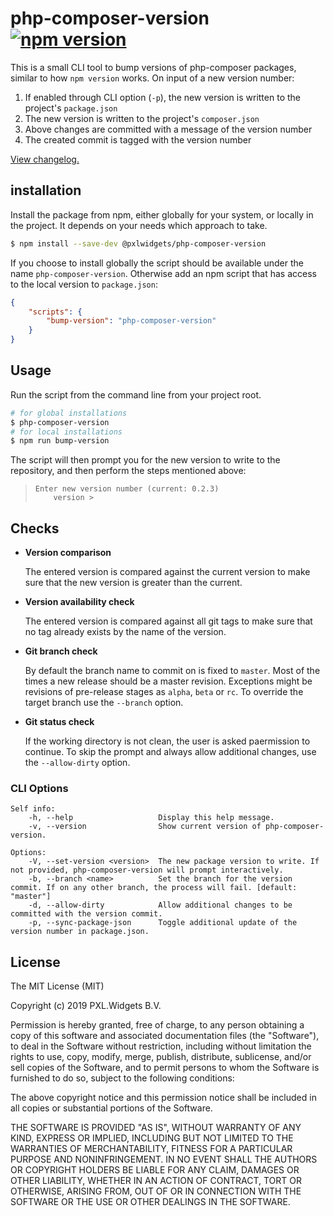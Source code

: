 # php-composer-version [![npm version](https://badge.fury.io/js/%40pxlwidgets%2Fphp-composer-version.svg)](https://badge.fury.io/js/%40pxlwidgets%2Fphp-composer-version)

This is a small CLI tool to bump versions of php-composer packages, 
similar to how `npm version` works. On input of a new version number:

1. If enabled through CLI option (`-p`), the new version is written to the project's `package.json`
2. The new version is written to the project's `composer.json`
3. Above changes are committed with a message of the version number
4. The created commit is tagged with the version number

[View changelog.][changelog]

## installation

Install the package from npm, either globally for your system, or locally in the project.
It depends on your needs which approach to take.

```bash
$ npm install --save-dev @pxlwidgets/php-composer-version
```

If you choose to install globally the script should be available under the name 
`php-composer-version`. Otherwise add an npm script that has access to the local 
version to `package.json`:

```json
{
    "scripts": {
        "bump-version": "php-composer-version"
    }
}
```
 
## Usage 

Run the script from the command line from your project root. 

```bash
# for global installations
$ php-composer-version
# for local installations
$ npm run bump-version
```

The script will then prompt you for the new version to write to the repository,
and then perform the steps mentioned above:

> ```
> Enter new version number (current: 0.2.3)
>     version >
> ```

## Checks

- **Version comparison**

  The entered version is compared against the current version to make sure that
  the new version is greater than the current.
  
- **Version availability check**
  
    The entered version is compared against all git tags to make sure that no
    tag already exists by the name of the version.
    
- **Git branch check**

  By default the branch name to commit on is fixed to `master`. Most of the times
  a new release should be a master revision. Exceptions might be revisions of 
  pre-release stages as `alpha`, `beta` or `rc`. To override the target branch
  use the `--branch` option.
  
- **Git status check**

  If the working directory is not clean, the user is asked paermission to continue. 
  To skip the prompt and always allow additional changes,
  use the `--allow-dirty` option.
  
### CLI Options
```text
Self info:
    -h, --help                   Display this help message.
    -v, --version                Show current version of php-composer-version.

Options:
    -V, --set-version <version>  The new package version to write. If not provided, php-composer-version will prompt interactively.
    -b, --branch <name>          Set the branch for the version commit. If on any other branch, the process will fail. [default: "master"]
    -d, --allow-dirty            Allow additional changes to be committed with the version commit.
    -p, --sync-package-json      Toggle additional update of the version number in package.json.
```
## License

The MIT License (MIT)

Copyright (c) 2019 PXL.Widgets B.V.

Permission is hereby granted, free of charge, to any person obtaining a copy
of this software and associated documentation files (the "Software"), to deal
in the Software without restriction, including without limitation the rights
to use, copy, modify, merge, publish, distribute, sublicense, and/or sell
copies of the Software, and to permit persons to whom the Software is
furnished to do so, subject to the following conditions:

The above copyright notice and this permission notice shall be included in all
copies or substantial portions of the Software.

THE SOFTWARE IS PROVIDED "AS IS", WITHOUT WARRANTY OF ANY KIND, EXPRESS OR
IMPLIED, INCLUDING BUT NOT LIMITED TO THE WARRANTIES OF MERCHANTABILITY,
FITNESS FOR A PARTICULAR PURPOSE AND NONINFRINGEMENT. IN NO EVENT SHALL THE
AUTHORS OR COPYRIGHT HOLDERS BE LIABLE FOR ANY CLAIM, DAMAGES OR OTHER
LIABILITY, WHETHER IN AN ACTION OF CONTRACT, TORT OR OTHERWISE, ARISING FROM,
OUT OF OR IN CONNECTION WITH THE SOFTWARE OR THE USE OR OTHER DEALINGS IN THE
SOFTWARE.

[changelog]: https://github.com/PXLWidgets/php-composer-version/blob/master/CHANGELOG.md
[readme]: https://github.com/PXLWidgets/php-composer-version/blob/master/README.md
